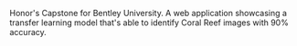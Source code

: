 Honor's Capstone for Bentley University. A web application showcasing a transfer learning model that's able to identify Coral Reef images with 90% accuracy.
